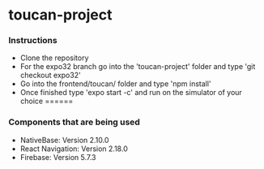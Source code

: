 toucan-project
======
### Instructions
* Clone the repository
* For the expo32 branch go into the 'toucan-project' folder and type 'git checkout expo32'
* Go into the frontend/toucan/ folder and type 'npm install'
* Once finished type 'expo start -c' and run on the simulator of your choice
======
### Components that are being used
* NativeBase: Version 2.10.0
* React Navigation: Version 2.18.0
* Firebase: Version 5.7.3
